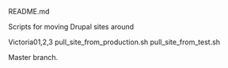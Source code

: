 README.md

Scripts for moving Drupal sites around

Victoria01,2,3
  pull_site_from_production.sh
  pull_site_from_test.sh

Master branch.
